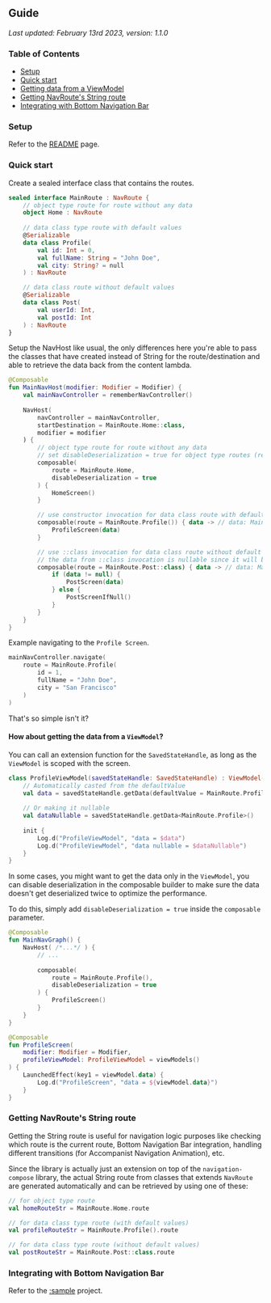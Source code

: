 ## Guide

_Last updated: February 13rd 2023, version: 1.1.0_

### Table of Contents

- [Setup](#setup)
- [Quick start](#quick-start)
- [Getting data from a ViewModel](#how-about-getting-the-data-from-a-viewmodel-)
- [Getting NavRoute's String route](#getting-navroutes-string-route)
- [Integrating with Bottom Navigation Bar](#integrating-with-bottom-navigation-bar)

### Setup
Refer to the [README](README.md) page.

### Quick start

Create a sealed interface class that contains the routes.

```kotlin
sealed interface MainRoute : NavRoute {
    // object type route for route without any data
    object Home : NavRoute
    
    // data class type route with default values
    @Serializable
    data class Profile(
        val id: Int = 0,
        val fullName: String = "John Doe",
        val city: String? = null
    ) : NavRoute

    // data class route without default values
    @Serializable
    data class Post(
        val userId: Int,
        val postId: Int
    ) : NavRoute
}
```

Setup the NavHost like usual, the only differences here you're able to pass the classes that have created instead of String for the route/destination and able to retrieve the data back from the content lambda.

```kotlin
@Composable
fun MainNavHost(modifier: Modifier = Modifier) {
    val mainNavController = rememberNavController()
    
    NavHost(
        navController = mainNavController,
        startDestination = MainRoute.Home::class,
        modifier = modifier
    ) {
        // object type route for route without any data
        // set disableDeserialization = true for object type routes (recommended)
        composable(
            route = MainRoute.Home,
            disableDeserialization = true
        ) {
            HomeScreen()
        }

        // use constructor invocation for data class route with default values
        composable(route = MainRoute.Profile()) { data -> // data: MainRoute.Profile
            ProfileScreen(data)
        }

        // use ::class invocation for data class route without default values
        // the data from ::class invocation is nullable since it will be null when setting it as a startDestination
        composable(route = MainRoute.Post::class) { data -> // data: MainRoute.Post?
            if (data != null) {
                PostScreen(data)
            } else {
                PostScreenIfNull()
            }
        }
    }
}
```

Example navigating to the `Profile Screen`.

```kotlin
mainNavController.navigate(
    route = MainRoute.Profile(
        id = 1,
        fullName = "John Doe",
        city = "San Francisco"
    )
)
```

That's so simple isn't it?

#### How about getting the data from a `ViewModel`?

You can call an extension function for the `SavedStateHandle`, as long as the `ViewModel` is scoped with the screen.

```kotlin
class ProfileViewModel(savedStateHandle: SavedStateHandle) : ViewModel() {
    // Automatically casted from the defaultValue
    val data = savedStateHandle.getData(defaultValue = MainRoute.Profile())
    
    // Or making it nullable
    val dataNullable = savedStateHandle.getData<MainRoute.Profile>()
    
    init {
        Log.d("ProfileViewModel", "data = $data")
        Log.d("ProfileViewModel", "data nullable = $dataNullable")
    }
}
```

In some cases, you might want to get the data only in the `ViewModel`, you can disable deserialization in the composable builder to make sure the data doesn't get deserialized twice to optimize the performance.

To do this, simply add `disableDeserialization = true` inside the `composable` parameter.

```kotlin
@Composable
fun MainNavGraph() {
    NavHost( /*...*/ ) {
        // ...
        
        composable(
            route = MainRoute.Profile(),
            disableDeserialization = true
        ) {
            ProfileScreen()
        }
    }
}

@Composable
fun ProfileScreen(
    modifier: Modifier = Modifier,
    profileViewModel: ProfileViewModel = viewModels()
) {
    LaunchedEffect(key1 = viewModel.data) {
        Log.d("ProfileScreen", "data = ${viewModel.data}")
    }
}
```

### Getting NavRoute's String route

Getting the String route is useful for navigation logic purposes like checking which route is the current route, Bottom Navigation Bar integration, handling different transitions (for Accompanist Navigation Animation), etc.

Since the library is actually just an extension on top of the `navigation-compose` library, the actual String route from classes that extends `NavRoute` are generated automatically and can be retrieved by using one of these:

```kotlin
// for object type route
val homeRouteStr = MainRoute.Home.route

// for data class type route (with default values)
val profileRouteStr = MainRoute.Profile().route

// for data class type route (without default values)
val postRouteStr = MainRoute.Post::class.route
```

### Integrating with Bottom Navigation Bar

Refer to the [:sample](/sample) project.

